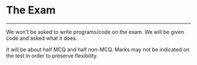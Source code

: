 # The Exam

---

We won't be asked to write programs/code on the exam. We will be given code and asked what it does.

It will be about half MCQ and half non-MCQ. Marks may not be indicated on the test in order to preserve flexibility.